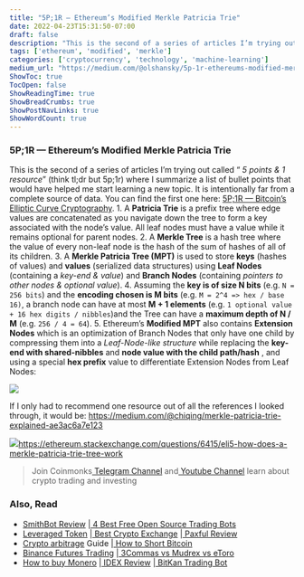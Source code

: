 ```yaml
---
title: "5P;1R — Ethereum’s Modified Merkle Patricia Trie"
date: 2022-04-23T15:31:50-07:00
draft: false
description: "This is the second of a series of articles I’m trying out called “5 points & 1 resource” (think tl;dr but 5p;1r) where I summarize a list…"
tags: ['ethereum', 'modified', 'merkle']
categories: ['cryptocurrency', 'technology', 'machine-learning']
medium_url: "https://medium.com/@olshansky/5p-1r-ethereums-modified-merkle-patricia-trie-6956f5888398"
ShowToc: true
TocOpen: false
ShowReadingTime: true
ShowBreadCrumbs: true
ShowPostNavLinks: true
ShowWordCount: true
---
```


### 5P;1R — Ethereum’s Modified Merkle Patricia Trie

This is the second of a series of articles I’m trying out called “ _5 points & 1 resource_” (think tl;dr but 5p;1r) where I summarize a list of bullet points that would have helped me start learning a new topic. It is intentionally far from a complete source of data. You can find the first one here: [5P;1R — Bitcoin’s Elliptic Curve Cryptography](https://olshansky.medium.com/5p-1r-bitcoins-elliptic-curve-cryptography-196fc74a1bf1).
1.
A **Patricia Trie** is a prefix tree where edge values are concatenated as you navigate down the tree to form a key associated with the node’s value. All leaf nodes must have a value while it remains optional for parent nodes.
2.
A **Merkle Tree** is a hash tree where the value of every non-leaf node is the hash of the sum of hashes of all of its children.
3.
A **Merkle Patricia Tree (MPT)** is used to store **keys** (hashes of values) and **values** (serialized data structures) using **Leaf Nodes** (containing a _key-end_ _&_ _value_) and **Branch Nodes** (containing _pointers to other nodes & optional value_).
4.
Assuming the **key is of size N bits** (e.g. `N = 256 bits`) and the **encoding chosen is M bits** (e.g. `M = 2^4 => hex / base 16)`, a branch node can have at most **M + 1 elements** (e.g. `1 optional value + 16 hex digits / nibbles`)and the Tree can have a **maximum depth of N / M** (e.g. `256 / 4 = 64`).
5.
Ethereum’s **Modified MPT** also contains **Extension Nodes** which is an optimization of Branch Nodes that only have one child by compressing them into a _Leaf-Node-like structure_ while replacing the **key-end with shared-nibbles** and **node value with the child path/hash** , and using a special **hex prefix** value to differentiate Extension Nodes from Leaf Nodes:

![](/images/posts/2022-04-23-5p1r-ethereums-modified-merkle-patricia-trie-image-01.png)

If I only had to recommend one resource out of all the references I looked through, it would be: <https://medium.com/@chiqing/merkle-patricia-trie-explained-ae3ac6a7e123>

![](/images/posts/2022-04-23-5p1r-ethereums-modified-merkle-patricia-trie-image-02.png)<https://ethereum.stackexchange.com/questions/6415/eli5-how-does-a-merkle-patricia-trie-tree-work>

> Join Coinmonks[ Telegram Channel](https://t.me/coincodecap) and[ Youtube Channel](https://www.youtube.com/c/coinmonks/videos) learn about crypto trading and investing

### Also, Read

  * [SmithBot Review](https://coincodecap.com/smithbot-review) |[ 4 Best Free Open Source Trading Bots](https://coincodecap.com/free-open-source-trading-bots)
  * [Leveraged Token](https://medium.com/coinmonks/leveraged-token-3f5257808b22) |[ Best Crypto Exchange](https://medium.com/coinmonks/crypto-exchange-dd2f9d6f3769) |[ Paxful Review](https://medium.com/coinmonks/paxful-review-4daf2354ab70)
  * [Crypto arbitrage](https://medium.com/coinmonks/crypto-arbitrage-guide-how-to-make-money-as-a-beginner-62bfe5c868f6) Guide |[ How to Short Bitcoin](https://medium.com/coinmonks/how-to-short-bitcoin-568a2d0b4ae5)
  * [Binance Futures Trading](https://coincodecap.com/binance-futures-trading) |[ 3Commas vs Mudrex vs eToro](https://coincodecap.com/mudrex-3commas-etoro)
  * [How to buy Monero](https://coincodecap.com/buy-monero) |[ IDEX Review](https://coincodecap.com/idex-review) |[ BitKan Trading Bot](https://coincodecap.com/bitkan-trading-bot)